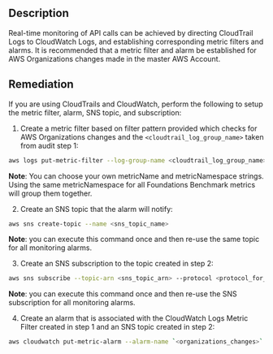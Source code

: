 ## Description

Real-time monitoring of API calls can be achieved by directing CloudTrail Logs to CloudWatch Logs, and establishing corresponding metric filters and alarms. It is recommended that a metric filter and alarm be established for AWS Organizations changes made in the master AWS Account.

## Remediation

If you are using CloudTrails and CloudWatch, perform the following to setup the metric filter, alarm, SNS topic, and subscription:

1. Create a metric filter based on filter pattern provided which checks for AWS Organizations changes and the `<cloudtrail_log_group_name>` taken from audit step 1:

```bash
aws logs put-metric-filter --log-group-name <cloudtrail_log_group_name> -- filter-name `<organizations_changes>` --metric-transformations metricName= `<organizations_changes>` ,metricNamespace='CISBenchmark',metricValue=1 -- filter-pattern '{ ($.eventSource = organizations.amazonaws.com) && (($.eventName = "AcceptHandshake") || ($.eventName = "AttachPolicy") || ($.eventName = "CreateAccount") || ($.eventName = "CreateOrganizationalUnit") || ($.eventName = "CreatePolicy") || ($.eventName = "DeclineHandshake") || ($.eventName = "DeleteOrganization") || ($.eventName = "DeleteOrganizationalUnit") || ($.eventName = "DeletePolicy") || ($.eventName = "DetachPolicy") || ($.eventName = "DisablePolicyType") || ($.eventName = "EnablePolicyType") || ($.eventName = "InviteAccountToOrganization") || ($.eventName = "LeaveOrganization") || ($.eventName = "MoveAccount") || ($.eventName = "RemoveAccountFromOrganization") || ($.eventName = "UpdatePolicy") || ($.eventName = "UpdateOrganizationalUnit")) }'
```

**Note**: You can choose your own metricName and metricNamespace strings. Using the same metricNamespace for all Foundations Benchmark metrics will group them together.

2. Create an SNS topic that the alarm will notify:

```bash
aws sns create-topic --name <sns_topic_name>
```

**Note**: you can execute this command once and then re-use the same topic for all monitoring alarms.

3. Create an SNS subscription to the topic created in step 2:

```bash
aws sns subscribe --topic-arn <sns_topic_arn> --protocol <protocol_for_sns> --notification-endpoint <sns_subscription_endpoints>
```

**Note**: you can execute this command once and then re-use the SNS subscription for all monitoring alarms.

4. Create an alarm that is associated with the CloudWatch Logs Metric Filter created in step 1 and an SNS topic created in step 2:

```bash
aws cloudwatch put-metric-alarm --alarm-name `<organizations_changes>` -- metric-name `<organizations_changes>` --statistic Sum --period 300 -- threshold 1 --comparison-operator GreaterThanOrEqualToThreshold --evaluation- periods 1 --namespace 'CISBenchmark' --alarm-actions <sns_topic_arn>
```